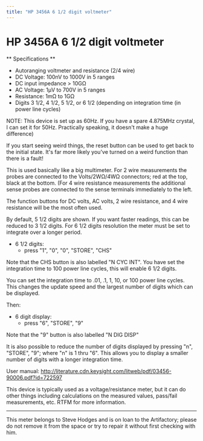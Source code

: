 ```yaml
---
title: "HP 3456A 6 1/2 digit voltmeter"
---
```

# HP 3456A 6 1/2 digit voltmeter

\*\* Specifications \*\*

-   Autoranging voltmeter and resistance (2/4 wire)
-   DC Voltage: 100nV to 1000V in 5 ranges
-   DC input impedance \> 10GΩ
-   AC Voltage: 1µV to 700V in 5 ranges
-   Resistance: 1mΩ to 1GΩ
-   Digits 3 1/2, 4 1/2, 5 1/2, or 6 1/2 (depending on integration time (in power line cycles)

NOTE: This device is set up as 60Hz. If you have a spare 4.875MHz crystal, I can set it for 50Hz. Practically speaking, it doesn't make a huge difference)

If you start seeing weird things, the reset button can be used to get back to the initial state. It's far more likely you've turned on a weird function than there is a fault!

This is used basically like a big multimeter. For 2 wire measurements the probes are connected to the Volts/2WΩ/4WΩ connectors; red at the top, black at the bottom. (For 4 wire resistance measurements the additional sense probes are connected to the sense terminals immediately to the left.

The function buttons for DC volts, AC volts, 2 wire resistance, and 4 wire resistance will be the most often used.

By default, 5 1/2 digits are shown. If you want faster readings, this can be reduced to 3 1/2 digits. For 6 1/2 digits resolution the meter must be set to integrate over a longer period.

-   6 1/2 digits:
    -   press "1", "0", "0", "STORE", "CHS"

Note that the CHS button is also labelled "N CYC INT". You have set the integration time to 100 power line cycles, this will enable 6 1/2 digits.

You can set the integration time to .01, .1, 1, 10, or 100 power line cycles. This changes the update speed and the largest number of digits which can be displayed.

Then:

-   6 digit display:
    -   press "6", "STORE", "9"

Note that the "9" button is also labelled "N DIG DISP"

It is also possible to reduce the number of digits displayed by pressing "n", "STORE", "9"; where "n" is 1 thru "6". This allows you to display a smaller number of digits with a longer integration time.

User manual: <http://literature.cdn.keysight.com/litweb/pdf/03456-90006.pdf?id=722597>

This device is typically used as a voltage/resistance meter, but it can do other things including calculations on the measured values, pass/fail measurements, etc. RTFM for more information.

------------------------------------------------------------------------

This meter belongs to Steve Hodges and is on loan to the Artifactory; please do not remove it from the space or try to repair it without first checking with him.
